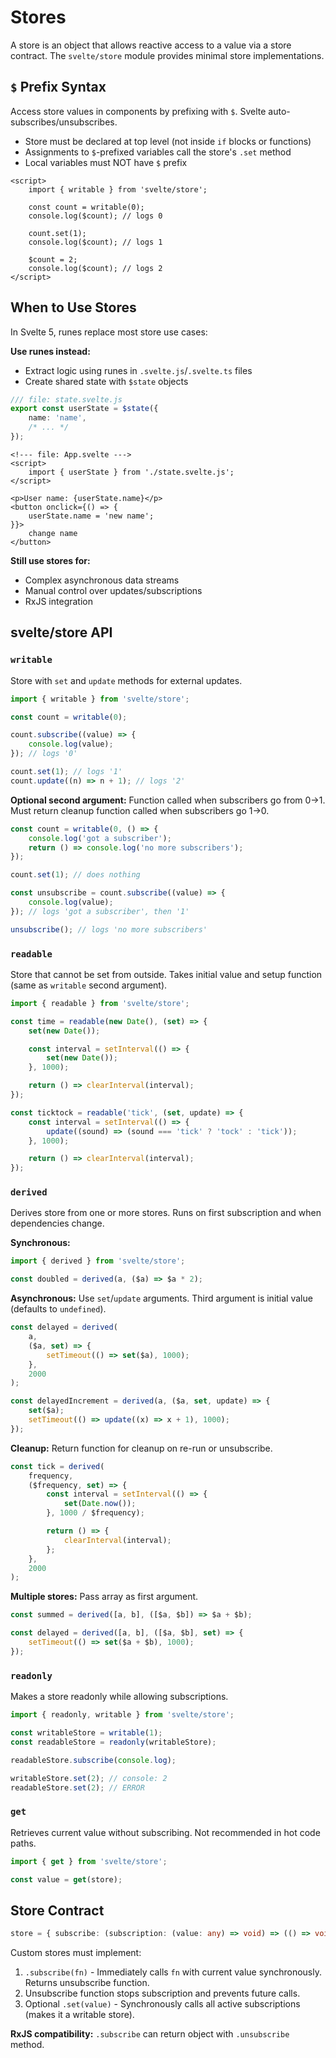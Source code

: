 # Stores

A store is an object that allows reactive access to a value via a store contract. The `svelte/store` module provides minimal store implementations.

## `$` Prefix Syntax

Access store values in components by prefixing with `$`. Svelte auto-subscribes/unsubscribes.

- Store must be declared at top level (not inside `if` blocks or functions)
- Assignments to `$`-prefixed variables call the store's `.set` method
- Local variables must NOT have `$` prefix

```svelte
<script>
	import { writable } from 'svelte/store';

	const count = writable(0);
	console.log($count); // logs 0

	count.set(1);
	console.log($count); // logs 1

	$count = 2;
	console.log($count); // logs 2
</script>
```

## When to Use Stores

In Svelte 5, runes replace most store use cases:

**Use runes instead:**
- Extract logic using runes in `.svelte.js`/`.svelte.ts` files
- Create shared state with `$state` objects

```ts
/// file: state.svelte.js
export const userState = $state({
	name: 'name',
	/* ... */
});
```

```svelte
<!--- file: App.svelte --->
<script>
	import { userState } from './state.svelte.js';
</script>

<p>User name: {userState.name}</p>
<button onclick={() => {
	userState.name = 'new name';
}}>
	change name
</button>
```

**Still use stores for:**
- Complex asynchronous data streams
- Manual control over updates/subscriptions
- RxJS integration

## svelte/store API

### `writable`

Store with `set` and `update` methods for external updates.

```js
import { writable } from 'svelte/store';

const count = writable(0);

count.subscribe((value) => {
	console.log(value);
}); // logs '0'

count.set(1); // logs '1'
count.update((n) => n + 1); // logs '2'
```

**Optional second argument:** Function called when subscribers go from 0→1. Must return cleanup function called when subscribers go 1→0.

```js
const count = writable(0, () => {
	console.log('got a subscriber');
	return () => console.log('no more subscribers');
});

count.set(1); // does nothing

const unsubscribe = count.subscribe((value) => {
	console.log(value);
}); // logs 'got a subscriber', then '1'

unsubscribe(); // logs 'no more subscribers'
```

### `readable`

Store that cannot be set from outside. Takes initial value and setup function (same as `writable` second argument).

```ts
import { readable } from 'svelte/store';

const time = readable(new Date(), (set) => {
	set(new Date());

	const interval = setInterval(() => {
		set(new Date());
	}, 1000);

	return () => clearInterval(interval);
});

const ticktock = readable('tick', (set, update) => {
	const interval = setInterval(() => {
		update((sound) => (sound === 'tick' ? 'tock' : 'tick'));
	}, 1000);

	return () => clearInterval(interval);
});
```

### `derived`

Derives store from one or more stores. Runs on first subscription and when dependencies change.

**Synchronous:**
```ts
import { derived } from 'svelte/store';

const doubled = derived(a, ($a) => $a * 2);
```

**Asynchronous:** Use `set`/`update` arguments. Third argument is initial value (defaults to `undefined`).

```ts
const delayed = derived(
	a,
	($a, set) => {
		setTimeout(() => set($a), 1000);
	},
	2000
);

const delayedIncrement = derived(a, ($a, set, update) => {
	set($a);
	setTimeout(() => update((x) => x + 1), 1000);
});
```

**Cleanup:** Return function for cleanup on re-run or unsubscribe.

```ts
const tick = derived(
	frequency,
	($frequency, set) => {
		const interval = setInterval(() => {
			set(Date.now());
		}, 1000 / $frequency);

		return () => {
			clearInterval(interval);
		};
	},
	2000
);
```

**Multiple stores:** Pass array as first argument.

```ts
const summed = derived([a, b], ([$a, $b]) => $a + $b);

const delayed = derived([a, b], ([$a, $b], set) => {
	setTimeout(() => set($a + $b), 1000);
});
```

### `readonly`

Makes a store readonly while allowing subscriptions.

```js
import { readonly, writable } from 'svelte/store';

const writableStore = writable(1);
const readableStore = readonly(writableStore);

readableStore.subscribe(console.log);

writableStore.set(2); // console: 2
readableStore.set(2); // ERROR
```

### `get`

Retrieves current value without subscribing. Not recommended in hot code paths.

```ts
import { get } from 'svelte/store';

const value = get(store);
```

## Store Contract

```ts
store = { subscribe: (subscription: (value: any) => void) => (() => void), set?: (value: any) => void }
```

Custom stores must implement:

1. `.subscribe(fn)` - Immediately calls `fn` with current value synchronously. Returns unsubscribe function.
2. Unsubscribe function stops subscription and prevents future calls.
3. Optional `.set(value)` - Synchronously calls all active subscriptions (makes it a writable store).

**RxJS compatibility:** `.subscribe` can return object with `.unsubscribe` method.
